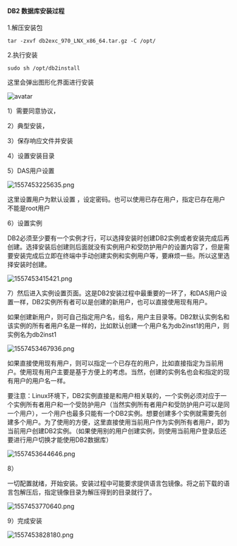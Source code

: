 #### DB2 数据库安装过程



1.解压安装包

```shell
tar -zxvf db2exc_970_LNX_x86_64.tar.gz -C /opt/
```



2.执行安装

```
sudo sh /opt/db2install
```




  

这里会弹出图形化界面进行安装

![avatar](https://i.loli.net/2019/05/10/5cd4e2513cbd1.png)







1）需要同意协议，

2）典型安装，

3）保存响应文件并安装

4）设置安装目录

5）DAS用户设置

![1557453225635.png](https://i.loli.net/2019/05/10/5cd4e3614b73f.png)



这里设置用户为默认设置 ，设定密码。也可以使用已存在用户，指定已存在用户不能是root用户

6）设置实例

DB2必须至少要有一个实例才行，可以选择安装时创建DB2实例或者安装完成后再创建。选择安装后创建则后面就没有实例用户和受防护用户的设置内容了，但是需要安装完成后立即在终端中手动创建实例和实例用户等，要麻烦一些。所以这里选择安装时创建。

![1557453415421.png](https://i.loli.net/2019/05/10/5cd4e3615919b.png)



7）然后进入实例设置页面。这是DB2安装过程中最重要的一环了，和DAS用户设置一样，DB2实例所有者可以是创建的新用户，也可以直接使用现有用户。

如果创建新用户，则可自己指定用户名，组名，用户主目录等。DB2默认实例名和该实例的所有者用户名是一样的，比如默认创建一个用户名为db2inst1的用户，则实例名为db2inst1

![1557453467936.png](https://i.loli.net/2019/05/10/5cd4e361599bb.png)



如果直接使用现有用户，则可以指定一个已存在的用户，比如直接指定为当前用户。使用现有用户主要是基于方便上的考虑。当然，创建的实例名也会和指定的现有用户的用户名一样。

要注意：Linux环境下，DB2实例直接是和用户相关联的，一个实例必须对应于一个实例所有者用户和一个受防护用户（当然实例所有者用户和受防护用户可以是同一个用户），一个用户也最多只能有一个DB2实例。想要创建多个实例就需要先创建多个用户。为了使用的方便，这里直接使用当前用户作为实例所有者用户，即为当前用户创建DB2实例。（如果使用别的用户创建实例，则使用当前用户登录后还要进行用户切换才能使用DB2数据库）



![1557453644646.png](https://i.loli.net/2019/05/10/5cd4e411bf3c2.png)





8）

一切配置就绪，开始安装。安装过程中可能要求提供语言包镜像。将之前下载的语言包解压后，指定镜像目录为解压得到的目录就行了。

![1557453770640.png](https://i.loli.net/2019/05/10/5cd4e411b73c8.png)



9）完成安装

![1557453828180.png](https://i.loli.net/2019/05/10/5cd4e411b91e3.png)